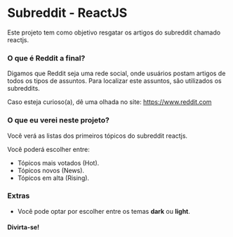 # Subreddit - ReactJS

Este projeto tem como objetivo resgatar os artigos do subreddit chamado
reactjs.

### O que é Reddit a final?
Digamos que Reddit seja uma rede social, onde usuários postam
artigos de todos os tipos de assuntos. Para localizar este assuntos,
são utilizados os subreddits.

Caso esteja curioso(a), dê uma olhada no site: https://www.reddit.com

### O que eu verei neste projeto?
Você verá as listas dos primeiros tópicos do subreddit
reactjs.

Você poderá escolher entre:
 - Tópicos mais votados (Hot).
 - Tópicos novos (News).
 - Tópicos em alta (Rising).

### Extras
- Você pode optar por escolher entre os temas **dark** ou **light**.

#### Divirta-se! 